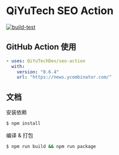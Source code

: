 # QiYuTech SEO Action

[![build-test](https://github.com/QiYuTechDev/demo-action/actions/workflows/test.yml/badge.svg)](https://github.com/QiYuTechDev/demo-action/actions/workflows/test.yml)

## GitHub Action 使用

```yaml
- uses: QiYuTechDev/seo-action
  with:
    version: "0.6.4"
    url: "https://news.ycombinator.com/"
```

## 文档

安装依赖

```bash
$ npm install
```

编译 & 打包

```bash
$ npm run build && npm run package
```

